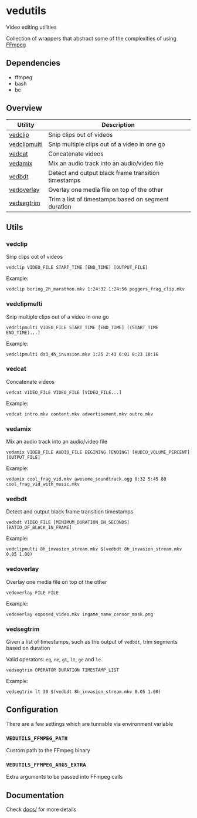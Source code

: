 # vedutils

Video editing utilities

Collection of wrappers that abstract some of the complexities of using [FFmpeg](https://ffmpeg.org/)



## Dependencies

- ffmpeg
- bash
- bc



## Overview

| Utility                       | Description                                         |
| ---                           | ---                                                 |
| [vedclip](#vedclip)           | Snip clips out of videos                            |
| [vedclipmulti](#vedclipmulti) | Snip multiple clips out of a video in one go        |
| [vedcat](#vedcat)             | Concatenate videos                                  |
| [vedamix](#vedamix)           | Mix an audio track into an audio/video file         |
| [vedbdt](#vedbdt)             | Detect and output black frame transition timestamps |
| [vedoverlay](#vedoverlay)     | Overlay one media file on top of the other          |
| [vedsegtrim](#vedsegtrim)     | Trim a list of timestamps based on segment duration |



## Utils

### vedclip

Snip clips out of videos

```
vedclip VIDEO_FILE START_TIME [END_TIME] [OUTPUT_FILE]
```

 Example:

```
vedclip boring_2h_marathon.mkv 1:24:32 1:24:56 poggers_frag_clip.mkv
```


### vedclipmulti

Snip multiple clips out of a video in one go

```
vedclipmulti VIDEO_FILE START_TIME [END_TIME] [(START_TIME END_TIME)...]
```

 Example:

```
vedclipmulti ds3_4h_invasion.mkv 1:25 2:43 6:01 8:23 10:16
```


### vedcat

Concatenate videos

```
vedcat VIDEO_FILE VIDEO_FILE [VIDEO_FILE...]
```

 Example:

```
vedcat intro.mkv content.mkv advertisement.mkv outro.mkv
```


### vedamix

Mix an audio track into an audio/video file

```
vedamix VIDEO_FILE AUDIO_FILE BEGINING [ENDING] [AUDIO_VOLUME_PERCENT] [OUTPUT_FILE]
```

 Example:

```
vedamix cool_frag_vid.mkv awesome_soundtrack.ogg 0:32 5:45 80 cool_frag_vid_with_music.mkv
```


### vedbdt

Detect and output black frame transition timestamps

```
vedbdt VIDEO_FILE [MINIMUM_DURATION_IN_SECONDS] [RATIO_OF_BLACK_IN_FRAME]
```

Example:

```
vedclipmulti 8h_invasion_stream.mkv $(vedbdt 8h_invasion_stream.mkv 0.05 1.00)
```


### vedoverlay

Overlay one media file on top of the other

```
vedoverlay FILE FILE
```

Example:

```
vedoverlay exposed_video.mkv ingame_name_censor_mask.png
```


### vedsegtrim

Given a list of timestamps, such as the output of `vedbdt`, trim segments based on duration

Valid operators: `eq`, `ne`, `gt`, `lt`, `ge` and `le`

```
vedsegtrim OPERATOR DURATION TIMESTAMP_LIST
```

Example:

```
vedsegtrim lt 30 $(vedbdt 8h_invasion_stream.mkv 0.05 1.00)
```



## Configuration

There are a few settings which are tunnable via environment variable

### `VEDUTILS_FFMPEG_PATH`

Custom path to the FFmpeg binary

### `VEDUTILS_FFMPEG_ARGS_EXTRA`

Extra arguments to be passed into FFmpeg calls



## Documentation

Check [docs/](docs) for more details
